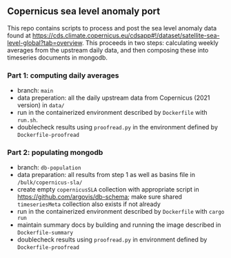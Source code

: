 ## Copernicus sea level anomaly port

This repo contains scripts to process and post the sea level anomaly data found at https://cds.climate.copernicus.eu/cdsapp#!/dataset/satellite-sea-level-global?tab=overview. This proceeds in two steps: calculating weekly averages from the upstream daily data, and then composing these into timeseries documents in mongodb.

### Part 1: computing daily averages

 - branch: `main`
 - data preperation: all the daily upstream data from Copernicus (2021 version) in `data/`
 - run in the containerized environment described by `Dockerfile` with `run.sh`.
 - doublecheck results using `proofread.py` in the environment defined by `Dockerfile-proofread`

### Part 2: populating mongodb

 - branch: `db-population`
 - data preparation: all results from step 1 as well as basins file in `/bulk/copernicus-sla/`
 - create empty `copernicusSLA`  collection with appropriate script in https://github.com/argovis/db-schema; make sure shared `timeseriesMeta` collection also exists if not already
 - run in the containerized environment described by `Dockerfile` with `cargo run`
 - maintain summary docs by building and running the image described in `Dockerfile-summary`
 - doublecheck results using `proofread.py` in environment defined by `Dockerfile-proofread`
